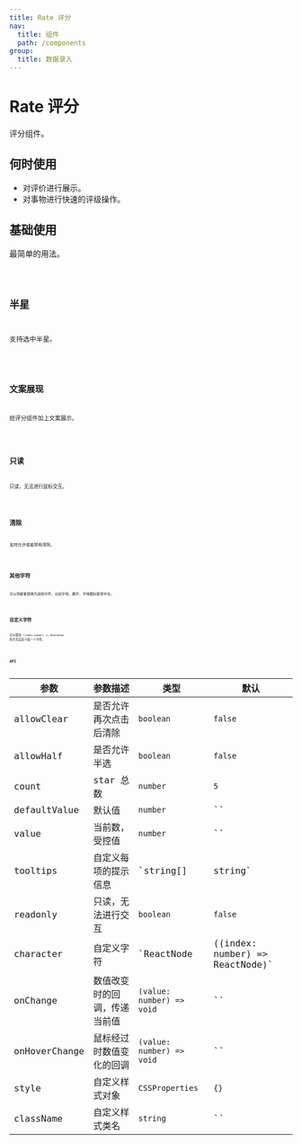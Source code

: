 ```yaml
---
title: Rate 评分
nav:
  title: 组件
  path: /components
group:
  title: 数据录入
---
```


# Rate 评分

评分组件。

## 何时使用

* 对评价进行展示。
* 对事物进行快速的评级操作。

## 基础使用

最简单的用法。

<code src='./demo/basic.tsx'/>

## 半星

支持选中半星。

<code src='./demo/half.tsx' />


## 文案展现

给评分组件加上文案展示。

<code src='./demo/text.tsx'/>

## 只读

只读，无法进行鼠标交互。

<code src='./demo/readonly.tsx'/>

## 清除

支持允许或者禁用清除。

<code src='./demo/allowClear.tsx'/>

## 其他字符

可以将星星替换为其他字符，比如字母，数字，字体图标甚至中文。

<code src='./demo/other.tsx' />

## 自定义字符

可以使用 `(index:number) => ReactNode` 的方式自定义每一个字符。

<code src='./demo/custom.tsx' />

## API

| 参数        | 参数描述      | 类型                                       | 默认   |
| ----------- | ---------------- | ------------------------------------------ | --------- |
| allowClear        | 是否允许再次点击后清除         | `boolean`         | `false` |
| allowHalf    | 是否允许半选         | `boolean`                                  | `false`   |
| count      | star 总数   | `number`                   | `5`   |
| defaultValue     | 默认值         | `number`                                  | ``   |
| value        | 当前数，受控值         | `number`   | ``   |
| tooltips | 自定义每项的提示信息    | `string[] | string`           | ``   |
| readonly | 只读，无法进行交互 | `boolean`                   | `false`      |
| character     | 自定义字符  | `ReactNode | ((index: number) => ReactNode)` | `<StarFilled />`    |
| onChange | 	数值改变时的回调，传递当前值 | `(value: number) => void`        |`` |
| onHoverChange | 鼠标经过时数值变化的回调  | `(value: number) => void`   | ``  |
| style | 	自定义样式对象 | `CSSProperties`        |`{}` |
| className | 自定义样式类名  | `string`   | ``  |
